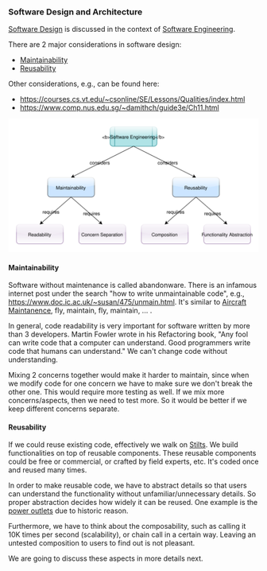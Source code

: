 ### Software Design and Architecture

[Software Design](https://en.wikipedia.org/wiki/Software_design) is discussed
in the context of 
[Software Engineering](https://en.wikipedia.org/wiki/Software_engineering).

There are 2 major considerations in software design:  
- [Maintainability](https://en.wikipedia.org/wiki/Maintainability)  
- [Reusability](https://en.wikipedia.org/wiki/Reusability) 
 
Other considerations, e.g., can be found here:
- https://courses.cs.vt.edu/~csonline/SE/Lessons/Qualities/index.html
- https://www.comp.nus.edu.sg/~damithch/guide3e/Ch11.html  
      
![Software Engineering](software_engineering.svg)


#### Maintainability
Software without maintenance is called abandonware. There is an infamous
internet post under the search "how to write unmaintainable code", e.g., 
https://www.doc.ic.ac.uk/~susan/475/unmain.html. It's similar to 
[Aircraft Maintanence](https://en.wikipedia.org/wiki/Aircraft_maintenance),
fly, maintain, fly, maintain, ... .

In general, code readability is very important for software written by more 
than 3 developers. Martin Fowler wrote in his Refactoring book, "Any fool 
can write code that a computer can understand. Good programmers write code 
that humans can understand." We can't change code without understanding.

Mixing 2 concerns together would make it harder to maintain, since when we 
modify code for one concern we have to make sure we don't break the other one.
This would require more testing as well. If we mix more concerns/aspects, then
we need to test more. So it would be better if we keep different concerns
separate.

#### Reusability
If we could reuse existing code, effectively we walk on 
[Stilts](https://en.wikipedia.org/wiki/Stilts). We build functionalities on
top of reusable components. These reusable components could be free or
commercial, or crafted by field experts, etc. It's coded once and reused
many times.

In order to make reusable code, we have to abstract details so that users
can understand the functionality without unfamiliar/unnecessary details.
So proper abstraction decides how widely it can be reused. One example is
the [power outlets](https://www.110220volts.com/media/wysiwyg/imgs/plugtypes_around_the_world.jpg) 
due to historic reason. 

Furthermore, we have to think about the composability, such as calling it
10K times per second (scalability), or chain call in a certain way. Leaving
an untested composition to users to find out is not pleasant.

We are going to discuss these aspects in more details next. 
